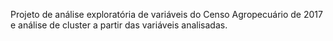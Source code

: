 Projeto de análise exploratória de variáveis do Censo Agropecuário de 2017 e análise de cluster a partir das variáveis analisadas.
